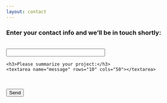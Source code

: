```yaml
---
layout: contact
---
```



<form
  action="https://formspree.io/xaydypzg"
  method="POST"
>
    <h3>Enter your contact info and we’ll be in touch shortly:</h3>
    <br>
    <input type="text" name="_replyto" size="30">
    <br>

    <h3>Please summarize your project:</h3>
    <textarea name="message" rows="10" cols="50"></textarea>
  <br>


  <button type="submit">Send</button>
</form>